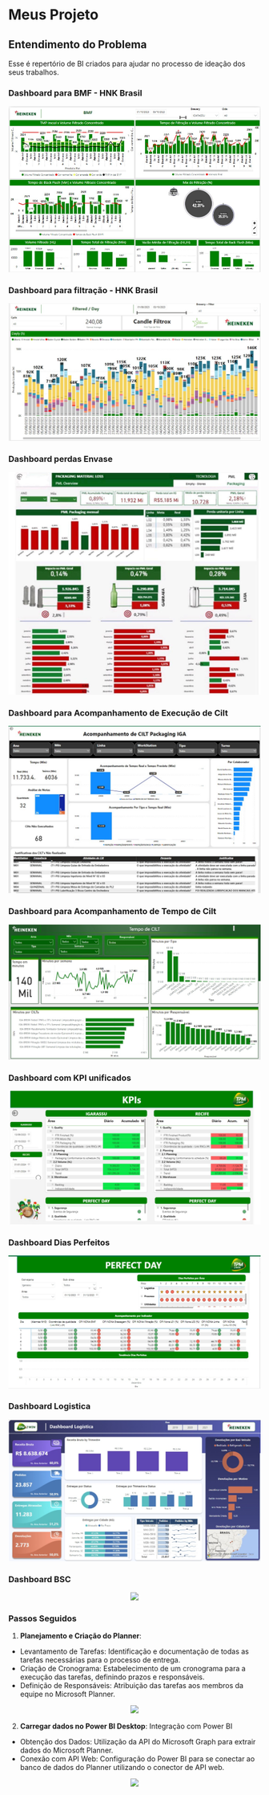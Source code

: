 
# Meus Projeto

## Entendimento do Problema

Esse é repertório de BI criados para ajudar no processo de ideação dos seus trabalhos.

### Dashboard para BMF - HNK Brasil

<p align="center">
   <img src= "BMF.jpeg">

### Dashboard para filtração - HNK Brasil

<p align="center">
   <img src= "FILTRAÇÃO.jpeg">

### Dashboard perdas Envase

<p align="center">
   <img src= "PACK LOSS.jpeg">

### Dashboard para Acompanhamento de Execução de Cilt

<p align="center">
   <img src= "T CILT.jpeg">

### Dashboard para Acompanhamento de Tempo de Cilt

<p align="center">
   <img src= "CILT.jpeg">

### Dashboard com KPI unificados

<p align="center">
   <img src= "KPIS.jpeg">

### Dashboard Dias Perfeitos

<p align="center">
   <img src= "PERFCT.jpeg">

### Dashboard Logistica

<p align="center">
   <img src= "LOGISTICA.jpeg">

### Dashboard BSC

<p align="center">
   <img src= BSC 1.jpeg">

### Passos Seguidos

1. **Planejamento e Criação do Planner**:

- Levantamento de Tarefas: Identificação e documentação de todas as tarefas necessárias para o processo de entrega.
- Criação de Cronograma: Estabelecimento de um cronograma para a execução das tarefas, definindo prazos e responsáveis.
- Definição de Responsáveis: Atribuição das tarefas aos membros da equipe no Microsoft Planner.

<p align="center">
   <img src= "PLANNER OSU.jpeg">
   
2. **Carregar dados no Power BI Desktop**: Integração com Power BI
   
- Obtenção dos Dados: Utilização da API do Microsoft Graph para extrair dados do Microsoft Planner.
- Conexão com API Web: Configuração do Power BI para se conectar ao banco de dados do Planner utilizando o conector de API web.

<p align="center">
   <img src= "API GRAPH.jpeg">

